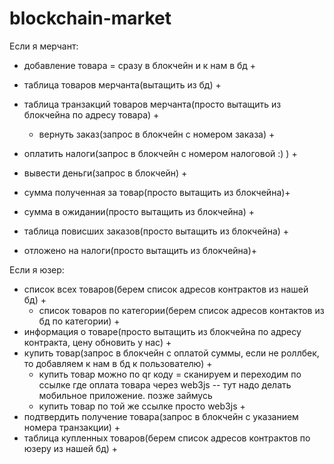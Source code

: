# blockchain-market
Если я мерчант:
- добавление товара = сразу в блокчейн и к нам в бд +
- таблица товаров мерчанта(вытащить из бд) +
- таблица транзакций товаров мерчанта(просто вытащить из блокчейна по адресу товара) +
    - вернуть заказ(запрос в блокчейн с номером заказа) +

- оплатить налоги(запрос в блокчейн с номером налоговой :) ) +
- вывести деньги(запрос в блокчейн) +
- сумма полученная за товар(просто вытащить из блокчейна)+
- сумма в ожидании(просто вытащить из блокчейна) +
- таблица повисших заказов(просто вытащить из блокчейна) +
- отложено на налоги(просто вытащить из блокчейна)+

Если я юзер:
- список всех товаров(берем список адресов контрактов из нашей бд) + 
    - список товаров по категории(берем список адресов контактов из бд по категории) +
- информация о товаре(просто вытащить из блокчейна по адресу контракта, цену обновить у нас) +
- купить товар(запрос в блокчейн с оплатой суммы, если не роллбек, то добавляем к нам в бд к пользователю) +
    - купить товар можно по qr коду = сканируем и переходим по ссылке где оплата товара через web3js -- тут надо делать мобильное приложение. позже займусь
    - купить товар по той же ссылке просто web3js + 
- подтвердить получение товара(запрос в блокчейн с указанием номера транзакции) +
- таблица купленных товаров(берем список адресов контрактов по юзеру из нашей бд) +